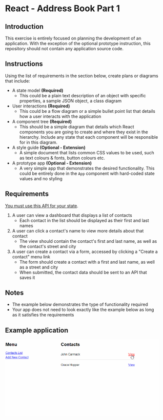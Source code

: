 # React - Address Book Part 1

## Introduction

This exercise is entirely focused on planning the development of an application. With the exception of the optional prototype instruction, this repository should not contain any application source code.

## Instructions

Using the list of requirements in the section below, create plans or diagrams that include:

- A state model **(Required)**
    - This could be a plain text description of an object with specific properties, a sample JSON object, a class diagram
- User interactions **(Required)**
    - This could be a flow diagram or a simple bullet point list that details how a user interacts with the application
- A component tree **(Required)**
    - This should be a simple diagram that details which React components you are going to create and where they exist in the hierarchy. Include any state that each component will be responsible for in this diagram.
- A style guide **(Optional - Extension)**
    - A simple document that lists common CSS values to be used, such as text colours & fonts, button colours etc.
- A prototype app **(Optional - Extension)**
    - A very simple app that demonstrates the desired functionality. This could be entirely done in the `App` component with hard-coded state values and no styling

## Requirements

[You must use this API for your state](https://jsonplaceholder.typicode.com/).

1. A user can view a dashboard that displays a list of contacts
    - Each contact in the list should be displayed as their first and last names
2. A user can click a contact's name to view more details about that contact
    - The view should contain the contact's first and last name, as well as the contact's street and city
3. A user can create a contact via a form, accessed by clicking a "Create a contact" menu link
    - The form should create a contact with a first and last name, as well as a street and city
    - When submitted, the contact data should be sent to an API that saves it

## Notes

- The example below demonstrates the type of functionality required
- Your app does not need to look exactly like the example below as long as it satisfies the requirements

## Example application
![](./_assets/address-book.gif)
